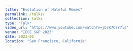 ```yaml
---
title: "Evolution of Hateful Memes"
permalink: /talks/
collection: talks
type: "Talk"
video_url: "https://www.youtube.com/watch?v=jb7K7C7r7ls"
venue: "IEEE S&P 2023"
date: 2023-05
location: "San Francisco, California"
---
```

